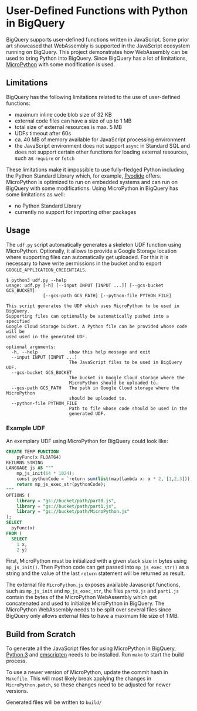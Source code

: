 # User-Defined Functions with Python in BigQuery

BigQuery supports user-defined functions written in JavaScript. Some prior art showcased that WebAssembly is supported in the JavaScript ecosystem running on BigQuery. This project demonstrates how WebAssembly can be used to bring Python into BigQuery. Since BigQuery has a lot of limitations, [MicroPython](https://github.com/micropython/micropython) with some modification is used.

## Limitations

BigQuery has the following limitations related to the use of user-defined functions:
* maximum inline code blob size of 32 KB
* external code files can have a size of up to 1 MB
* total size of external resources is max. 5 MB
* UDFs timeout after 60s
* ca. 40 MB of memory available for JavaScript processing environment
* the JavaScript environment does not support `async` in Standard SQL and does not support certain other functions for loading external resources, such as `require` or `fetch`

These limitations make it impossible to use fully-fledged Python including the Python Standard Library which, for example, [Pyodide](https://github.com/iodide-project/pyodide) offers. MicroPython is optimized to run on embedded systems and can run on BigQuery with some modifications. Using MicroPython in BigQuery has some limitations as well:
* no Python Standard Library
* currently no support for importing other packages

## Usage

The `udf.py` script automatically generates a skeleton UDF function using MicroPython. Optionally, it allows to provide a Google Storage location where supporting files can automatically get uploaded. For this it is necessary to have write permissions in the bucket and to export `GOOGLE_APPLICATION_CREDENTIALS`.

```
$ python3 udf.py --help                                                                                                                                                                                                 
usage: udf.py [-h] [--input INPUT [INPUT ...]] [--gcs-bucket GCS_BUCKET]
              [--gcs-path GCS_PATH] [--python-file PYTHON_FILE]

This script generates the UDF which uses MicroPython to be used in BigQuery.
Supporting files can optionally be automatically pushed into a specified
Google Cloud Storage bucket. A Python file can be provided whose code will be
used used in the generated UDF.

optional arguments:
  -h, --help            show this help message and exit
  --input INPUT [INPUT ...]
                        The JavaScript files to be used in BigQuery UDF.
  --gcs-bucket GCS_BUCKET
                        The bucket in Google Cloud storage where the
                        MicroPython should be uploaded to.
  --gcs-path GCS_PATH   The path in Google Cloud storage where the MicroPython
                        should be uploaded to.
  --python-file PYTHON_FILE
                        Path to file whose code should be used in the
                        generated UDF.
```

### Example UDF

An exemplary UDF using MicroPython for BigQuery could look like:

```sql
CREATE TEMP FUNCTION
    pyFunc(x FLOAT64)
RETURNS STRING
LANGUAGE js AS """
    mp_js_init(64 * 1024);
    const pythonCode = `return sum(list(map(lambda x: x * 2, [1,2,3])))`;
    return mp_js_exec_str(pythonCode);
"""
OPTIONS (
    library = "gs://bucket/path/part0.js",
    library = "gs://bucket/path/part1.js",
    library = "gs://bucket/path/MicroPython.js"
);
SELECT
  pyFunc(x)
FROM (
  SELECT
    1 x,
    2 y)
```

First, MicroPython must be initialized with a given stack size in bytes using `mp_js_init()`. Then Python code can get passed into `mp_js_exec_str()` as a string and the value of the last `return` statement will be returned as result.

The external file `MicroPython.js` exposes available Javascript functions, such as `mp_js_init` and `mp_js_exec_str`, the files `part0.js` and `part1.js` contain the bytes of the MicroPython WebAssembly which get concatenated and used to initialize MicroPython in BigQuery. The MicroPython WebAssembly needs to be split over several files since BigQuery only allows external files to have a maximum file size of 1 MB.

## Build from Scratch 

To generate all the JavaScript files for using MicroPython in BigQuery, [Python 3](https://www.python.org/downloads/) and [emscripten](https://emscripten.org/docs/getting_started/downloads.html) needs to be installed. Run `make` to start the build process.

To use a newer version of MicroPython, update the commit hash in `Makefile`. This will most likely break applying the changes in `MicroPython.patch`, so these changes need to be adjusted for newer versions.

Generated files will be written to `build/`
